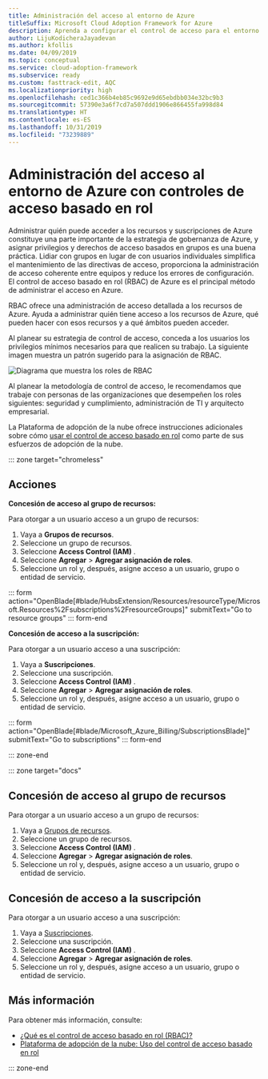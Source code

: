 ```yaml
---
title: Administración del acceso al entorno de Azure
titleSuffix: Microsoft Cloud Adoption Framework for Azure
description: Aprenda a configurar el control de acceso para el entorno de Azure con control de acceso basado en rol (RBAC).
author: LijuKodicheraJayadevan
ms.author: kfollis
ms.date: 04/09/2019
ms.topic: conceptual
ms.service: cloud-adoption-framework
ms.subservice: ready
ms.custom: fasttrack-edit, AQC
ms.localizationpriority: high
ms.openlocfilehash: ced1c366b4eb85c9692e9d65ebdbb034e32bc9b3
ms.sourcegitcommit: 57390e3a6f7cd7a507ddd1906e866455fa998d84
ms.translationtype: HT
ms.contentlocale: es-ES
ms.lasthandoff: 10/31/2019
ms.locfileid: "73239889"
---
```

# <a name="manage-access-to-your-azure-environment-with-role-based-access-controls"></a>Administración del acceso al entorno de Azure con controles de acceso basado en rol

Administrar quién puede acceder a los recursos y suscripciones de Azure constituye una parte importante de la estrategia de gobernanza de Azure, y asignar privilegios y derechos de acceso basados en grupos es una buena práctica. Lidiar con grupos en lugar de con usuarios individuales simplifica el mantenimiento de las directivas de acceso, proporciona la administración de acceso coherente entre equipos y reduce los errores de configuración. El control de acceso basado en rol (RBAC) de Azure es el principal método de administrar el acceso en Azure.

RBAC ofrece una administración de acceso detallada a los recursos de Azure. Ayuda a administrar quién tiene acceso a los recursos de Azure, qué pueden hacer con esos recursos y a qué ámbitos pueden acceder.

Al planear su estrategia de control de acceso, conceda a los usuarios los privilegios mínimos necesarios para que realicen su trabajo. La siguiente imagen muestra un patrón sugerido para la asignación de RBAC.

![Diagrama que muestra los roles de RBAC](./media/manage-access/role-examples.png)

Al planear la metodología de control de acceso, le recomendamos que trabaje con personas de las organizaciones que desempeñen los roles siguientes: seguridad y cumplimiento, administración de TI y arquitecto empresarial.

La Plataforma de adopción de la nube ofrece instrucciones adicionales sobre cómo [usar el control de acceso basado en rol](../considerations/roles.md) como parte de sus esfuerzos de adopción de la nube.

::: zone target="chromeless"

## <a name="actions"></a>Acciones

**Concesión de acceso al grupo de recursos:**

Para otorgar a un usuario acceso a un grupo de recursos:

1. Vaya a **Grupos de recursos**.
1. Seleccione un grupo de recursos.
1. Seleccione **Access Control (IAM)** .
1. Seleccione **Agregar** > **Agregar asignación de roles**.
1. Seleccione un rol y, después, asigne acceso a un usuario, grupo o entidad de servicio.

::: form action="OpenBlade[#blade/HubsExtension/Resources/resourceType/Microsoft.Resources%2Fsubscriptions%2FresourceGroups]" submitText="Go to resource groups" ::: form-end

**Concesión de acceso a la suscripción:**

Para otorgar a un usuario acceso a una suscripción:

1. Vaya a **Suscripciones**.
1. Seleccione una suscripción.
1. Seleccione **Access Control (IAM)** .
1. Seleccione **Agregar** > **Agregar asignación de roles**.
1. Seleccione un rol y, después, asigne acceso a un usuario, grupo o entidad de servicio.

::: form action="OpenBlade[#blade/Microsoft_Azure_Billing/SubscriptionsBlade]" submitText="Go to subscriptions" ::: form-end

::: zone-end

::: zone target="docs"

## <a name="grant-resource-group-access"></a>Concesión de acceso al grupo de recursos

Para otorgar a un usuario acceso a un grupo de recursos:

1. Vaya a [Grupos de recursos](https://portal.azure.com/#blade/HubsExtension/Resources/resourceType/Microsoft.Resources%2Fsubscriptions%2FresourceGroups).
1. Seleccione un grupo de recursos.
1. Seleccione **Access Control (IAM)** .
1. Seleccione **Agregar** > **Agregar asignación de roles**.
1. Seleccione un rol y, después, asigne acceso a un usuario, grupo o entidad de servicio.

## <a name="grant-subscription-access"></a>Concesión de acceso a la suscripción

Para otorgar a un usuario acceso a una suscripción:

1. Vaya a [Suscripciones](https://portal.azure.com/#blade/Microsoft_Azure_Billing/SubscriptionsBlade).
1. Seleccione una suscripción.
1. Seleccione **Access Control (IAM)** .
1. Seleccione **Agregar** > **Agregar asignación de roles**.
1. Seleccione un rol y, después, asigne acceso a un usuario, grupo o entidad de servicio.

## <a name="learn-more"></a>Más información

Para obtener más información, consulte:

- [¿Qué es el control de acceso basado en rol (RBAC)?](https://docs.microsoft.com/azure/role-based-access-control/overview)
- [Plataforma de adopción de la nube: Uso del control de acceso basado en rol](../considerations/roles.md)

::: zone-end
